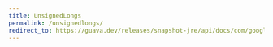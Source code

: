 ```yaml
---
title: UnsignedLongs
permalink: /unsignedlongs/
redirect_to: https://guava.dev/releases/snapshot-jre/api/docs/com/google/common/primitives/UnsignedLongs.html
---
```

